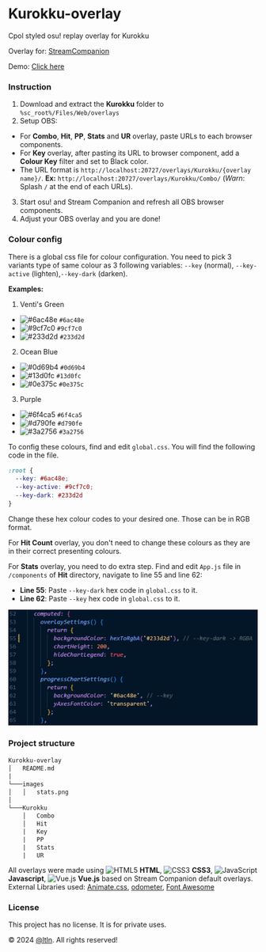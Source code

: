 # Kurokku-overlay
Cpol styled osu! replay overlay for Kurokku

Overlay for: [StreamCompanion](https://github.com/Piotrekol/StreamCompanion)

Demo: [Click here](https://youtu.be/3I5x9xlzTc4)
### Instruction
1. Download and extract the **Kurokku** folder to `%sc_root%/Files/Web/overlays`
2. Setup OBS:
- For **Combo**, **Hit**, **PP**, **Stats** and **UR** overlay, paste URLs to each browser components. 
- For **Key** overlay, after pasting its URL to browser component, add a **Colour Key** filter and set to Black color.
- The URL format is `http://localhost:20727/overlays/Kurokku/{overlay name}/`. **Ex:** `http://localhost:20727/overlays/Kurokku/Combo/` (*Warn*: Splash `/` at the end of each URLs).
3. Start osu! and Stream Companion and refresh all OBS browser components.
4. Adjust your OBS overlay and you are done!

### Colour config
There is a global css file for colour configuration. You need to pick 3 variants type of same colour as 3 following variables: `--key` (normal), `--key-active` (lighten),`--key-dark` (darken).

**Examples:**
1. Venti's Green
* ![#6ac48e](https://placehold.co/15x15/6ac48e/6ac48e.png) `#6ac48e`
* ![#9cf7c0](https://placehold.co/15x15/9cf7c0/9cf7c0.png) `#9cf7c0`
* ![#233d2d](https://placehold.co/15x15/233d2d/233d2d.png) `#233d2d`
2. Ocean Blue
* ![#0d69b4](https://placehold.co/15x15/0d69b4/0d69b4.png) `#0d69b4`
* ![#13d0fc](https://placehold.co/15x15/13d0fc/13d0fc.png) `#13d0fc`
* ![#0e375c](https://placehold.co/15x15/0e375c/0e375c.png) `#0e375c`
3. Purple
* ![#6f4ca5](https://placehold.co/15x15/6f4ca5/6f4ca5.png) `#6f4ca5`
* ![#d790fe](https://placehold.co/15x15/d790fe/d790fe.png) `#d790fe`
* ![#3a2756](https://placehold.co/15x15/3a2756/3a2756.png) `#3a2756`

To config these colours, find and edit `global.css`. You will find the following code in the file.
```css
:root {
  --key: #6ac48e;
  --key-active: #9cf7c0;
  --key-dark: #233d2d
}
```
Change these hex colour codes to your desired one. Those can be in RGB format.

For **Hit Count** overlay, you don't need to change these colours as they are in their correct presenting colours.

For **Stats** overlay, you need to do extra step. Find and edit `App.js` file in `/components` of **Hit** directory, navigate to line 55 and line 62:
- **Line 55**: Paste `--key-dark` hex code in `global.css` to it.
- **Line 62**: Paste `--key` hex code in `global.css` to it.

![stats](/images/stats.png)

### Project structure
```
Kurokku-overlay
│   README.md 
|
└───images
│   │   stats.png
│   
└───Kurokku
    │   Combo
    │   Hit
    |   Key
    |   PP
    |   Stats
    |   UR
```
All overlays were made using <img src="https://github.com/get-icon/geticon/raw/master/icons/html-5.svg" alt="HTML5" width="21px" height="21px"> **HTML**, <img src="https://github.com/get-icon/geticon/raw/master/icons/css-3.svg" alt="CSS3" width="21px" height="21px"> **CSS3**, <img src="https://github.com/get-icon/geticon/raw/master/icons/javascript.svg" alt="JavaScript" width="21px" height="21px"> **Javascript**, <img src="https://github.com/get-icon/geticon/raw/master/icons/vue.svg" alt="Vue.js" width="21px" height="21px"> **Vue.js** based on Stream Companion default overlays.
External Libraries used: [Animate.css](https://github.com/animate-css/animate.css), [odometer](https://github.com/HubSpot/odometer), [Font Awesome](https://fontawesome.com/)
### License
This project has no license. It is for private uses.

©️ 2024 [@ltln](https://github.com/ltln). All rights reserved!